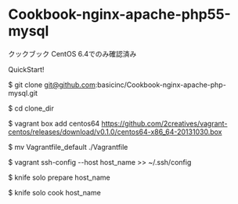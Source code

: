 Cookbook-nginx-apache-php55-mysql
======================

クックブック
CentOS 6.4でのみ確認済み

QuickStart!

$ git clone git@github.com:basicinc/Cookbook-nginx-apache-php-mysql.git

$ cd clone_dir

$ vagrant box add centos64 https://github.com/2creatives/vagrant-centos/releases/download/v0.1.0/centos64-x86_64-20131030.box

$ mv Vagrantfile_default ./Vagrantfile

$ vagrant ssh-config --host host_name >> ~/.ssh/config

$ knife solo prepare host_name

$ knife solo cook host_name
